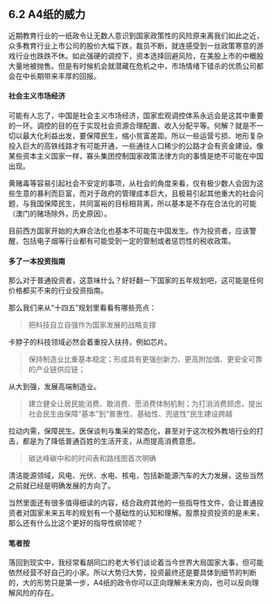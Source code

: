 ## 6.2 A4纸的威力
近期教育行业的一纸政令让无数人意识到国家政策性的风险原来离我们如此之近，众多教育行业上市公司的股价大幅下跌，裁员不断，就连感受到一丝政策寒意的游戏行业也跌跌不休。如此强硬的调控下，资本选择回避风险，在美股上市的中概股大量地被抛售。但是有时候机会就潜藏在危机之中，市场情绪下错杀的优质公司都会在中长期带来丰厚的回报。

#### 社会主义市场经济
可能有人忘了，中国是社会主义市场经济，国家宏观调控体系永远会是这其中重要的一环。调控的目的在于实现社会资源合理配置、收入分配平等。何解？就是不一切以最大化利益出发，要保障民生，缩小贫富差距。所以一些运营亏损、地形复杂投入巨大的高铁线路才有可能开通，一些通往人口稀少的公路才会有资金建设。像某些资本主义国家一样，寡头集团控制国家政策法律方向的事情是绝不可能在中国出现。

黄赌毒等容易引起社会不安定的事项，从社会的角度来看，仅有极少数人会因为这些生意的暴利而巨富，而对于政府的管理成本巨大，且极易引起其他重大的社会问题，与我国保障民生，共同富裕的目标相背离，所以基本是不存在合法化的可能（澳门的赌场除外，历史原因）。

目前西方国家开始的大麻合法化也基本不可能在中国发生。作为投资者，应该警醒，包括电子烟等行业都有可能受到一定的管制或者惩罚性的税收政策。

#### 多了一本投资指南
那么对于普通投资者，这意味什么？好好翻一下国家的五年规划吧，这可能是任何价格都买不来的行业投资指南。

那么我们来从“十四五”规划里看看有哪些亮点：

> 把科技自立自强作为国家发展的战略支撑

卡脖子的科技领域必然会着重投入扶持，例如芯片。

> 保持制造业比重基本稳定；形成具有更强创新力、更高附加值、更安全可靠的产业链供应链；

从大到强，发展高端制造业。

> 建立健全让居民能消费、敢消费、愿消费体制机制；为打消消费顾虑，提出社会民生由保障“基本”到“普惠性、基础性、兜底性”民生建设跨越

拉动内需，保障民生。医保谈判与集采的常态化，甚至对于这次校外教培行业的打击，都是为了降低普通百姓的生活开支，从而提高消费意愿。

> 碳达峰碳中和的时间表和路线图首次明确

清洁能源领域，风电、光伏、水电、核电，包括新能源汽车的大力发展，这些当然之前就已经是明确发展的方向了。

当然里面还有很多值得细读的内容，结合政府其他的一些指导性文件，会让普通投资者对国家未来五年的规划有一个基础性的认知和理解。股票投资投资的是未来，那么还有什么比这个更好的指导性纲领呢？

#### 笔者按
落回到现实中，我经常看胡同口的老大爷们谈论着当今世界大局国家大事，但可能依然经营不好自己的小家。所以大势归大势，投资最终还是要具体到细节的判断的，大的形势只是第一步，A4纸的政令你可以正向理解未来方向，也可以反向理解风险的存在。
